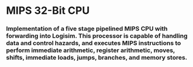 # MIPS 32-Bit CPU
### Implementation of a five stage pipelined MIPS CPU with forwarding into Logisim. This processor is capable of handling data and control hazards, and executes MIPS instructions to perform immediate arithmetic, register arithmetic, moves, shifts, immediate loads, jumps, branches, and memory stores. 
